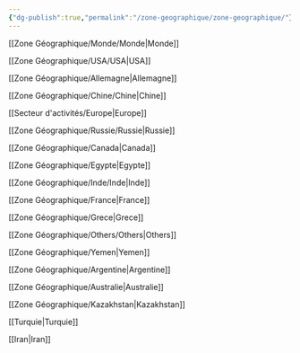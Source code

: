 ```yaml
---
{"dg-publish":true,"permalink":"/zone-geographique/zone-geographique/"}
---
```



[[Zone Géographique/Monde/Monde\|Monde]]

[[Zone Géographique/USA/USA\|USA]]

[[Zone Géographique/Allemagne\|Allemagne]]

[[Zone Géographique/Chine/Chine\|Chine]]

[[Secteur d'activités/Europe\|Europe]]

[[Zone Géographique/Russie/Russie\|Russie]]

[[Zone Géographique/Canada\|Canada]]

[[Zone Géographique/Egypte\|Egypte]]

[[Zone Géographique/Inde/Inde\|Inde]]

[[Zone Géographique/France\|France]]

[[Zone Géographique/Grece\|Grece]]

[[Zone Géographique/Others/Others\|Others]]

[[Zone Géographique/Yemen\|Yemen]]

[[Zone Géographique/Argentine\|Argentine]]

[[Zone Géographique/Australie\|Australie]]

[[Zone Géographique/Kazakhstan\|Kazakhstan]]

[[Turquie\|Turquie]]

[[Iran\|Iran]]





